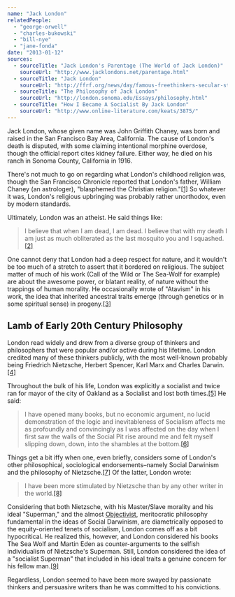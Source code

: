 ```yaml
---
name: "Jack London"
relatedPeople:
  - "george-orwell"
  - "charles-bukowski"
  - "bill-nye"
  - "jane-fonda"
date: "2013-01-12"
sources:
  - sourceTitle: "Jack London's Parentage (The World of Jack London)"
    sourceUrl: "http://www.jacklondons.net/parentage.html"
  - sourceTitle: "Jack London"
    sourceUrl: "http://ffrf.org/news/day/famous-freethinkers-secular-stars/spotlight/item/14141-jack-london"
  - sourceTitle: "The Philosophy of Jack London"
    sourceUrl: "http://london.sonoma.edu/Essays/philosophy.html"
  - sourceTitle: "How I Became A Socialist By Jack London"
    sourceUrl: "http://www.online-literature.com/keats/3875/"
---
```


Jack London, whose given name was John Griffith Chaney, was born and raised in the San Francisco Bay Area, California. The cause of London's death is disputed, with some claiming intentional morphine overdose, though the official report cites kidney failure. Either way, he died on his ranch in Sonoma County, California in 1916.

There's not much to go on regarding what London's childhood religion was, though the San Francisco Chronicle reported that London's father, William Chaney (an astrologer), "blasphemed the Christian religion."<a class="source-citation" href="#http://www.jacklondons.net/parentage.html" title="Jack London&apos;s Parentage (The World of Jack London)">[1]</a> So whatever it was, London's religious upbringing was probably rather unorthodox, even by modern standards.

Ultimately, London was an atheist. He said things like:

>I believe that when I am dead, I am dead. I believe that with my death I am just as much obliterated as the last mosquito you and I squashed.<a class="source-citation" href="#http://ffrf.org/news/day/famous-freethinkers-secular-stars/spotlight/item/14141-jack-london" title="Jack London">[2]</a>

One cannot deny that London had a deep respect for nature, and it wouldn't be too much of a stretch to assert that it bordered on religious. The subject matter of much of his work (Call of the Wild or The Sea-Wolf for example) are about the awesome power, or blatant reality, of nature without the trappings of human morality. He occasionally wrote of "Atavism" in his work, the idea that inherited ancestral traits emerge (through genetics or in some spiritual sense) in progeny.<a class="source-citation" href="#http://london.sonoma.edu/Essays/philosophy.html" title="The Philosophy of Jack London">[3]</a>

## Lamb of Early 20th Century Philosophy

London read widely and drew from a diverse group of thinkers and philosophers that were popular and/or active during his lifetime. London credited many of these thinkers publicly, with the most well-known probably being Friedrich Nietzsche, Herbert Spencer, Karl Marx and Charles Darwin.<a class="source-citation" href="#http://london.sonoma.edu/Essays/philosophy.html" title="The Philosophy of Jack London">[4]</a>

Throughout the bulk of his life, London was explicitly a socialist and twice ran for mayor of the city of Oakland as a Socialist and lost both times.<a class="source-citation" href="#http://london.sonoma.edu/Essays/philosophy.html" title="The Philosophy of Jack London">[5]</a> He said:

>I have opened many books, but no economic argument, no lucid demonstration of the logic and inevitableness of Socialism affects me as profoundly and convincingly as I was affected on the day when I first saw the walls of the Social Pit rise around me and felt myself slipping down, down, into the shambles at the bottom.<a class="source-citation" href="#http://www.online-literature.com/keats/3875/" title="How I Became A Socialist By Jack London">[6]</a>

Things get a bit iffy when one, even briefly, considers some of London's other philosophical, sociological endorsements–namely Social Darwinism and the philosophy of Nietzsche.<a class="source-citation" href="#http://london.sonoma.edu/Essays/philosophy.html" title="The Philosophy of Jack London">[7]</a> Of the latter, London wrote:

>I have been more stimulated by Nietzsche than by any other writer in the world.<a class="source-citation" href="#http://london.sonoma.edu/Essays/philosophy.html" title="The Philosophy of Jack London">[8]</a>

Considering that both Nietzsche, with his Master/Slave morality and his ideal "Superman," and the almost [Objectivist](http://en.wikipedia.org/wiki/Objectivism_%28Ayn_Rand%29), meritocratic philosophy fundamental in the ideas of Social Darwinism, are diametrically opposed to the equity-oriented tenets of socialism, London comes off as a bit hypocritical. He realized this, however, and London considered his books The Sea Wolf and Martin Eden as counter-arguments to the selfish individualism of Nietzsche's Superman. Still, London considered the idea of a "socialist Superman" that included in his ideal traits a genuine concern for his fellow man.<a class="source-citation" href="#http://london.sonoma.edu/Essays/philosophy.html" title="The Philosophy of Jack London">[9]</a>

Regardless, London seemed to have been more swayed by passionate thinkers and persuasive writers than he was committed to his convictions.